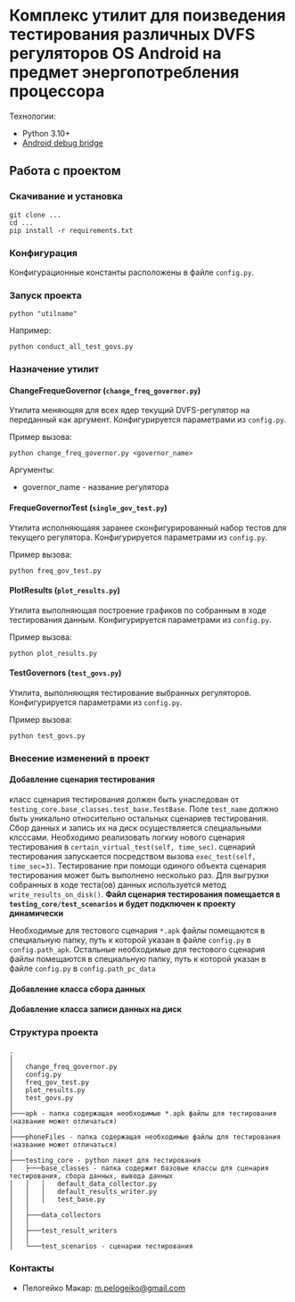 # Комплекс утилит для поизведения тестирования различных DVFS регуляторов OS Android на предмет энергопотребления процессора

Технологии:
- Python 3.10+
- [Android debug bridge](https://developer.android.com/studio/command-line/adb)

## Работа с проектом

### Скачивание и установка
```shell
git clone ...
cd ...
pip install -r requirements.txt
```

### Конфигурация
Конфигурационные константы расположены в файле `config.py`.

### Запуск проекта

```shell
python "utilname"
```

Например:
```shell
python conduct_all_test_govs.py
```

### Назначение утилит

#### ChangeFrequeGovernor (`change_freq_governor.py`)
Утилита меняющяя для всех ядер текущий DVFS-регулятор на переданный как аргумент. Конфигурируется параметрами из `config.py`.

Пример вызова:
```shell
python change_freq_governor.py <governor_name>
```
Аргументы:
 - governor_name - название регулятора
 
####  FrequeGovernorTest (`single_gov_test.py`)
Утилита исполняющаяя заранее сконфигурированный набор тестов для текущего регулятора. Конфигурируется параметрами из `config.py`.

Пример вызова:
```shell
python freq_gov_test.py
```

#### PlotResults (`plot_results.py`)
Утилита выполняющая построение графиков по собранным в ходе тестирования данным. Конфигурируется параметрами из `config.py`.

Пример вызова:
```shell
python plot_results.py
```

####  TestGovernors (`test_govs.py`)
Утилита, выполняющяя тестирование выбранных регуляторов. Конфигурируется параметрами из `config.py`.

Пример вызова:
```shell
python test_govs.py
```

### Внесение изменений в проект
#### Добавление сценария тестирования
класс сценария тестирования должен быть унаследован от `testing_core.base_classes.test_base.TestBase`. Поле `test_name` должно быть уникально относительно остальных сценариев тестирования. Сбор данных и запись их на диск осуществляется специальными клсссами. Необходимо реализовать логкиу нового сценария тестирования в `certain_virtual_test(self, time_sec)`. сценарий тестирования запускается посредством вызова `exec_test(self, time_sec=3)`. Тестирование при помощи одиного объекта сценария тестирования может быть выполнено несколько раз. Для выгрузки собранных в ходе теста(ов) данных используется метод `write_results_on_disk()`. **Файл сценария тестирования помещается в `testing_core/test_scenarios` и будет подключен к проекту динамически**

Необходимые для тестового сценария `*.apk` файлы помещаются в специальную папку, путь к которой указан в файле `config.py` в `config.path_apk`. Остальные необходимые для тестового сценария файлы помещаются в специальную папку, путь к которой указан в файле `config.py` в `config.path_pc_data`


#### Добавление класса сбора данных


#### Добавление класса записи данных на диск


### Структура проекта

```text
.
│
│   change_freq_governor.py
│   config.py
│   freq_gov_test.py
│   plot_results.py
│   test_govs.py
│
├───apk - папка содержащая необходимые *.apk файлы для тестирования (название может отличаться)
│
├───phoneFiles - папка содержащая необходимые файлы для тестирования (название может отличаться)
│
├───testing_core - python пакет для тестирования
│   ├───base_classes - папка содержит базовые классы для сценария тестирования, сбора данных, вывода данных 
│   │   │   default_data_collector.py
│   │   │   default_results_writer.py
│   │   │   test_base.py
│   │
│   ├───data_collectors
│   │
│   ├───test_result_writers
│   │
│   └───test_scenarios - сценарии тестирования

```

### Контакты

- Пелогейко Макар: m.pelogeiko@gmail.com
